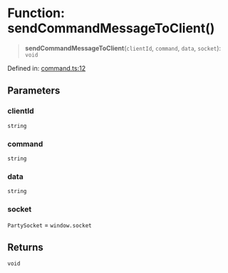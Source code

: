# Function: sendCommandMessageToClient()

> **sendCommandMessageToClient**(`clientId`, `command`, `data`, `socket`): `void`

Defined in: [command.ts:12](https://github.com/benallfree/lab13/blob/bfb1abf3755bb0fffb55fa5a9e7413f31801f1d6/sdk/src/online/command.ts#L12)

## Parameters

### clientId

`string`

### command

`string`

### data

`string`

### socket

`PartySocket` = `window.socket`

## Returns

`void`
